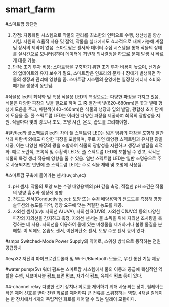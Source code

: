 # smart_farm

#스마트팜 장단점
1. 장점: 자동화된 시스템으로 작물의 관리를 최소한의 인력으로 수행, 생산성을 향상시킴. 자원의 효율적 사용 및 절약, 작물을 실내에서도 효과적으로 재배 가능해 계절 및 장서의 제약이 없음. 스마트팜은 센서와 데이터 수집 시스템을 통해 작물의 상태를 실시간으로 모니터링하며 데이터에 기반해 의사결정을 하므로 문제 발생 시 빠르게 대응 가능.
2. 단점: 초기 투자 비용: 스마트팜을 구축하기 위한 초기 투자 비용이 높으며, 신기술의 업데이트와 유지 보수가 필요, 스마트팜은 인프라의 문제나 장애가 발생하면 작물의 생장과 관리에 영향을 줌. 스마트팜 시스템의 운영에는 일정한 에너지 소비와 폐기물 생성이 동반됨.

#식물용 led의 최적화 및 특징
식물용 LED의 특징으로는 다양한 파장을 가지고 있음. 식물은 다양한 파장의 빛을 필요로 하며 그 중 빨간색 빛(620-680nm)은 꽃과 열매 형성에 도움을 주고, 파란색(440-460nm)은 식물의 생장과 잎의 발달, 광합성 초기 단계에 도움을 줌. 풀 스펙트럼 LED는 이러한 다양한 파장을 제공하여 최적의 광합성을 지원. 식물마다 빛의 강도나 조도, 조명 시간, 온도, 습도를 고려해야함.

#일반led와 풀스펙트럼led의 차이
풀 스펙트럼 LED는 넓은 범위의 파장을 포함해 빨간색과 파란색 외에도 다양한 파장을 포함하며, 주로 자연 태양광 스펙트럼과 유사한 광을 제공, 이는 다양한 파장의 광을 조합하여 식물의 광합성을 지원하고 생장과 발달을 최적화. 예로 노란색, 초록색 및 주황색 LED도 풀 스펙트럼 LED에 포함될 수 있고, 각각은 식물의 특정 생리 작용에 영향을 줄 수 있음. 일반 스펙트럼 LED는 일반 조명용으로 주로 사용되지만 반면에 풀 스펙트럼 LED는 주로 식물 재배 및 조명에 사용됨.

#스마트팜 구축에 들어가는 센서(uv,ph,ec)
1. pH 센서: 작물의 토양 또는 수경 배양용액의 pH 값을 측정, 적절한 pH 조건은 작물의 영양 흡수와 생장에 영향
2. 전도도 센서(Conductivity,ec): 토양 또는 수경 배양용액의 전도도를 측정해 영양솔루션의 농도를 파악, 영양 요구에 맞는 적절한 농도를 제공.
3. 자외선 센서(uv): 자외선 A(UVA), 자외선 B(UVB), 자외선 C(UVC) 등의 다양한 파장의 자외선을 감지하고 측정, 자외선 센서는 물 소독을 위해 자외선 조사량을 측정하는 데 사용. 자외선을 이용하여 물에 있는 미생물을 제거하거나 불량 물질을 분해함.
이 외에도 온습도 센서, 이산화탄소 센서, 토양 수분 센서 등이 있다.

#smps
Switched-Mode Power Supply의 약어로, 스위칭 방식으로 동작하는 전원 공급장치

#esp32
저전력 마이크로컨트롤러 및 Wi-Fi/Bluetooth 모듈로, 무선 통신 기능 제공

#water pump(5v)
워터 펌프는 스마트팜 시스템에서 물의 이동과 공급에 핵심적인 역할을 수행, 서브머시블 펌프,표면 펌프, 자기식 펌프, 유체식 펌프 등이 있다.

#4-channel relay
다양한 전기 장치나 회로를 제어하기 위해 사용되는 장치, 릴레이는 작은 제어 신호를 받아 전원 회로를 제어하여 큰 전류를 스위칭하는 역할. 4채널 릴레이는 한 장치에서 4개의 독립적인 회로를 제어할 수 있는 릴레이 모듈이다.
